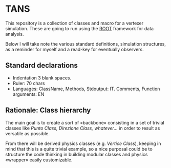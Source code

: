 TANS
====

This repository is a collection of classes and macro for a vertexer 
simulation. These are going to run using the
[ROOT](http://root.cern.ch/drupal) framework for data analysis. 

Below I will take note the various standard definitions, simulation 
structures, as a reminder for myself and a read-key for eventually 
observers.

Standard declarations
---------------------

*   Indentation 3 blank spaces.
*   Ruler: 70 chars
*   Languages: ClassName, Methods, Stdoutput: IT.
               Comments, Function arguments: EN


Rationale: Class hierarchy
--------------------------

The main goal is to create a sort of «backbone» consisting in a set of
trivial classes like *Punto Class, Direzione Class, whatever...* in 
order to result as versatile as possible.

From there will be derived physics classes  (e.g. *Vertice Class*), 
keeping in mind that this is a quite trivial example, so a nice 
purposal could be to structure the code thinking in building modular classes and physics «wrapper» easily customizable.



